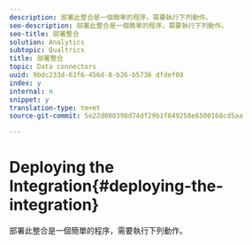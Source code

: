```yaml
---
description: 部署此整合是一個簡單的程序，需要執行下列動作。
seo-description: 部署此整合是一個簡單的程序，需要執行下列動作。
seo-title: 部署整合
solution: Analytics
subtopic: Qualtrics
title: 部署整合
topic: Data connectors
uuid: 9bdc233d-63f6-456d-8-b26-b5736 dfdef09
index: y
internal: n
snippet: y
translation-type: tm+mt
source-git-commit: 5e22d080398d74df29b1f849258e6500168cd5aa

---
```



# Deploying the Integration{#deploying-the-integration}

部署此整合是一個簡單的程序，需要執行下列動作。

